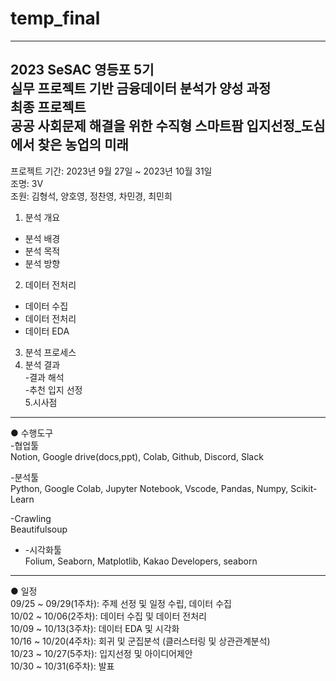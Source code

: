 # temp_final
---
2023 SeSAC 영등포 5기  
실무 프로젝트 기반 금융데이터 분석가 양성 과정  
최종 프로젝트  
공공 사회문제 해결을 위한 수직형 스마트팜 입지선정_도심에서 찾은 농업의 미래  
---
프로젝트 기간: 2023년 9월 27일 ~ 2023년 10월 31일  
조명: 3V  
조원: 김형석, 양호영, 정찬영, 차민경, 최민희  
1. 분석 개요  
- 분석 배경  
- 분석 목적  
- 분석 방향  
2. 데이터 전처리  
-  데이터 수집  
- 데이터 전처리  
- 데이터 EDA  
3. 분석 프로세스  
4. 분석 결과  
-결과 해석  
-추천 입지 선정  
5.시사점  
---
● 수행도구  
-협업툴  
Notion, Google drive(docs,ppt), Colab, Github, Discord, Slack  

-분석툴  
Python, Google Colab, Jupyter Notebook,  Vscode, Pandas, Numpy, Scikit-Learn  

-Crawling  
Beautifulsoup  

- -시각화툴  
Folium, Seaborn, Matplotlib, Kakao Developers, seaborn  
---
● 일정   
09/25 ~ 09/29(1주차): 주제 선정 및 일정 수립, 데이터 수집  
10/02 ~ 10/06(2주차): 데이터 수집 및 데이터 전처리  
10/09 ~ 10/13(3주차): 데이터 EDA 및 시각화  
10/16 ~ 10/20(4주차): 회귀 및 군집분석 (클러스터링 및 상관관계분석)  
10/23 ~ 10/27(5주차): 입지선정 및 아이디어제안  
10/30 ~ 10/31(6주차): 발표  
